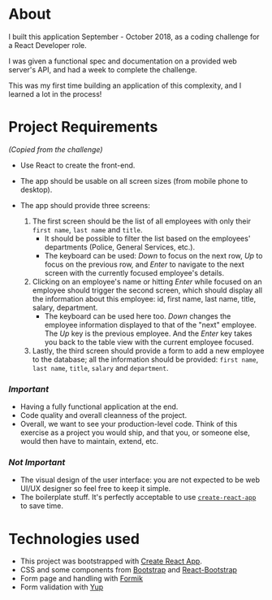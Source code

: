 # About

I built this application September - October 2018, as a coding challenge for a React Developer role.

I was given a functional spec and documentation on a provided web server's API, and had a week to complete the challenge.

This was my first time building an application of this complexity, and I learned a lot in the process!

# Project Requirements

*(Copied from the challenge)*

* Use React to create the front-end.
* The app should be usable on all screen sizes (from mobile phone to desktop).
* The app should provide three screens:

    1. The first screen should be the list of all employees with only their `first name`, `last name` and `title`.
        * It should be possible to filter the list based on the employees' departments (Police, General Services, etc.).
        * The keyboard can be used: *Down* to focus on the next row, *Up* to focus on the previous row, and *Enter* to navigate to the next screen with the currently focused employee's details.
    2. Clicking on an employee's name or hitting *Enter* while focused on an employee should trigger the second screen, which should display all the information about this employee: id, first name, last name, title, salary, department.
        * The keyboard can be used here too. *Down* changes the employee information displayed to that of the "next" employee. The *Up* key is the previous employee. And the *Enter* key takes you back to the table view with the current employee focused.
    3. Lastly, the third screen should provide a form to add a new employee to the database; all the information should be provided: `first name`, `last name`, `title`, `salary` and `department`.

### *Important*

* Having a fully functional application at the end.
* Code quality and overall cleanness of the project.
* Overall, we want to see your production-level code. Think of this exercise as a project you would ship, and that you, or someone else, would then have to maintain, extend, etc.


### *Not Important*

* The visual design of the user interface: you are not expected to be web UI/UX designer so feel free to keep it simple.
* The boilerplate stuff. It's perfectly acceptable to use [`create-react-app`](https://github.com/facebookincubator/create-react-app) to save time.

# Technologies used

- This project was bootstrapped with [Create React App](https://github.com/facebookincubator/create-react-app).
- CSS and some components from [Bootstrap](http://getbootstrap.com/) and [React-Bootstrap](https://react-bootstrap.github.io/)
- Form page and handling with [Formik](https://github.com/jaredpalmer/formik)
- Form validation with [Yup](https://github.com/jquense/yup)
